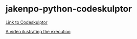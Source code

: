 # jakenpo-python-codeskulptor

[Link to Codeskulptor](http://codeskulptor.org)

[A video ilustrating the execution](https://www.youtube.com/watch?v=R-yYuB593n8)
